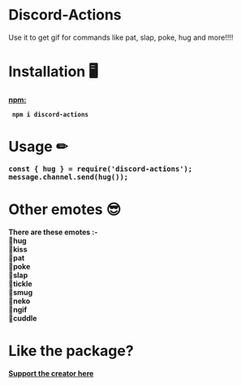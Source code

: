 # Discord-Actions
Use it to get gif for commands like pat, slap, poke, hug and more!!!!

# Installation 🖥
<b><a href = "https://www.npmjs.com/package/discord-actions"> npm: </a><b> 
<p>
<code> npm i discord-actions </code>

# Usage ✏
<pre class = "prettyprint">
const { hug } = require('discord-actions');
message.channel.send(hug());
</pre>
# Other emotes 😎
There are these emotes :- <br>
📝hug <br> 
📝kiss <br>
📝pat <br>
📝poke <br>
📝slap <br>
📝tickle <br>
📝smug <br>
📝neko <br>
📝ngif <br>
📝cuddle <br>
# Like the package?
<a href = "https://www.buymeacoffee.com/TheRamann">
Support the creator here
</a>

